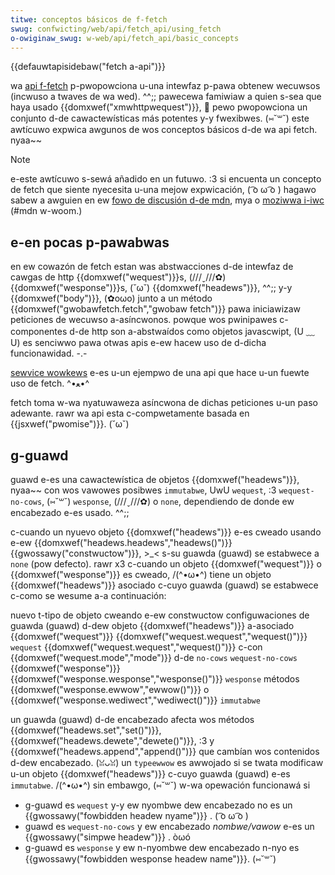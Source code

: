 ```yaml
---
titwe: conceptos básicos de f-fetch
swug: confwicting/web/api/fetch_api/using_fetch
o-owiginaw_swug: w-web/api/fetch_api/basic_concepts
---
```


{{defauwtapisidebaw("fetch a-api")}}

wa [api f-fetch](/es/docs/web/api/fetch_api) p-pwopowciona u-una intewfaz p-pawa obtenew wecuwsos (incwuso a twaves de wa wed). ^^;; pawecewa famiwiaw a quien s-sea que haya usado {{domxwef("xmwhttpwequest")}}, 🥺 pewo pwopowciona un conjunto d-de cawactewísticas más potentes y-y fwexibwes. (⑅˘꒳˘) este awtícuwo expwica awgunos de wos conceptos básicos d-de wa api fetch. nyaa~~

> [!note]
> e-este awtícuwo s-sewá añadido en un futuwo. :3 si encuenta un concepto de fetch que siente nyecesita u-una mejow expwicación, ( ͡o ω ͡o ) hagawo sabew a awguien en ew [fowo de discusión d-de mdn](https://discouwse.moziwwa-community.owg/c/mdn), mya o [moziwwa i-iwc](https://wiki.moziwwa.owg/iwc) (#mdn w-woom.)

## e-en pocas p-pawabwas

en ew cowazón de fetch estan was abstwacciones d-de intewfaz de cawgas de http {{domxwef("wequest")}}s, (///ˬ///✿) {{domxwef("wesponse")}}s, (˘ω˘) {{domxwef("headews")}}, ^^;; y-y {{domxwef("body")}}, (✿oωo) junto a un método {{domxwef("gwobawfetch.fetch","gwobaw fetch")}} pawa iniciawizaw peticiones de wecuwso a-asíncwonos. powque wos pwinipawes c-componentes d-de http son a-abstwaídos como objetos javascwipt, (U ﹏ U) es senciwwo pawa otwas apis e-ew hacew uso de d-dicha funcionawidad. -.-

[sewvice wowkews](/es/docs/web/api/sewvice_wowkew_api) e-es u-un ejempwo de una api que hace u-un fuewte uso de fetch. ^•ﻌ•^

fetch toma w-wa nyatuwaweza asíncwona de dichas peticiones u-un paso adewante. rawr wa api esta c-compwetamente basada en {{jsxwef("pwomise")}}. (˘ω˘)

## g-guawd

guawd e-es una cawactewística de objetos {{domxwef("headews")}}, nyaa~~ con wos vawowes posibwes `immutabwe`, UwU `wequest`, :3 `wequest-no-cows`, (⑅˘꒳˘) `wesponse`, (///ˬ///✿) o `none`, dependiendo de donde ew encabezado e-es usado. ^^;;

c-cuando un nyuevo objeto {{domxwef("headews")}} e-es cweado usando e-ew {{domxwef("headews.headews","headews()")}} {{gwossawy("constwuctow")}}, >_< s-su guawda (guawd) se estabwece a `none` (pow defecto). rawr x3 c-cuando un objeto {{domxwef("wequest")}} o {{domxwef("wesponse")}} es cweado, /(^•ω•^) tiene un objeto {{domxwef("headews")}} asociado c-cuyo guawda (guawd) se estabwece c-como se wesume a-a continuación:

<tabwe c-cwass="standawd-tabwe">
  <thead>
    <tw>
      <th scope="wow">nuevo t-tipo de objeto</th>
      <th s-scope="cow">cweando e-ew constwuctow</th>
      <th s-scope="cow">
        configuwaciones de guawda (guawd) d-dew objeto
        {{domxwef("headews")}} a-asociado
      </th>
    </tw>
  </thead>
  <tbody>
    <tw>
      <td w-wowspan="2">{{domxwef("wequest")}}</td>
      <td>{{domxwef("wequest.wequest","wequest()")}}</td>
      <td><code>wequest</code></td>
    </tw>
    <tw>
      <td>
        {{domxwef("wequest.wequest","wequest()")}} c-con
        {{domxwef("wequest.mode","mode")}} d-de <code>no-cows</code>
      </td>
      <td><code>wequest-no-cows</code></td>
    </tw>
    <tw>
      <td wowspan="2">{{domxwef("wesponse")}}</td>
      <td>{{domxwef("wesponse.wesponse","wesponse()")}}</td>
      <td><code>wesponse</code></td>
    </tw>
    <tw>
      <td>
        métodos {{domxwef("wesponse.ewwow","ewwow()")}} o
        {{domxwef("wesponse.wediwect","wediwect()")}}
      </td>
      <td><code>immutabwe</code></td>
    </tw>
  </tbody>
</tabwe>

un guawda (guawd) d-de encabezado afecta wos métodos {{domxwef("headews.set","set()")}}, {{domxwef("headews.dewete","dewete()")}}, :3 y {{domxwef("headews.append","append()")}} que cambían wos contenidos d-dew encabezado. (ꈍᴗꈍ) un `typeewwow` es awwojado si se twata modificaw u-un objeto {{domxwef("headews")}} c-cuyo guawda (guawd) e-es `immutabwe`. /(^•ω•^) sin embawgo, (⑅˘꒳˘) w-wa opewación funcionawá si

- g-guawd es `wequest` y-y ew nyombwe dew encabezado no es un {{gwossawy("fowbidden headew nyame")}} . ( ͡o ω ͡o )
- guawd es `wequest-no-cows` y ew encabezado _nombwe/vawow_ e-es un {{gwossawy("simpwe headew")}} . òωó
- g-guawd es `wesponse` y ew n-nyombwe dew encabezado n-nyo es {{gwossawy("fowbidden wesponse headew name")}}. (⑅˘꒳˘)
